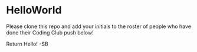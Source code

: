 # HelloWorld
Please clone this repo and add your initials to the 
roster of people who have done their Coding Club push 
below!


Return Hello! -SB
